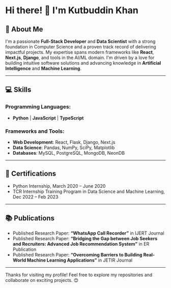# Hi there! 👋 I'm Kutbuddin Khan

## 🚀 About Me
I'm a passionate **Full-Stack Developer** and **Data Scientist** with a strong foundation in Computer Science and a proven track record of delivering impactful projects. My expertise spans modern frameworks like **React**, **Next.js**, **Django**, and tools in the AI/ML domain. I'm driven by a love for building intuitive software solutions and advancing knowledge in **Artificial Intelligence** and **Machine Learning**.

---

## 💻 Skills

### Programming Languages:
- **Python** | **JavaScript** | **TypeScript**

### Frameworks and Tools:
- **Web Development**: React, Flask, Django, Next.js
- **Data Science**: Pandas, NumPy, SciPy, Matplotlib
- **Databases**: MySQL, PostgreSQL, MongoDB, NeonDB

---

## 📜 Certifications
- Python Internship, March 2020 – June 2020
- TCR Internship Training Program in Data Science and Machine Learning, Dec 2022 – Feb 2023

---

## 📚 Publications
- Published Research Paper: **“WhatsApp Call Recorder”** in IJERT Journal
- Published Research Paper: **“Bridging the Gap between Job Seekers and Recruiters: Advanced Job Recommendation System”** in ER Publication
- Published Research Paper: **“Overcoming Barriers to Building Real-World Machine Learning Applications”** in JETIR Journal

---

Thanks for visiting my profile! Feel free to explore my repositories and collaborate on exciting projects. 😊
